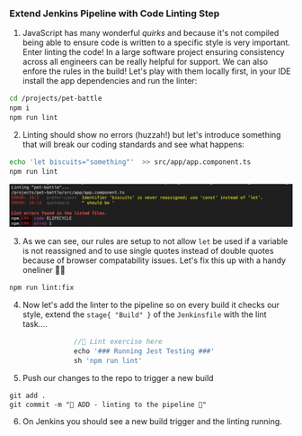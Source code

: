 ### Extend Jenkins Pipeline with Code Linting Step

1. JavaScript has many wonderful _quirks_ and because it's not compiled being able to ensure code is written to a specific style is very important. Enter linting the code! In a large software project ensuring consistency across all engineers can be really helpful for support. We can also enfore the rules in the build! Let's play with them locally first, in your IDE install the app dependencies and run the linter:

```bash
cd /projects/pet-battle
npm i
npm run lint
```

2. Linting should show no errors (huzzah!) but let's introduce something that will break our coding standards and see what happens:

```bash
echo 'let biscuits="something"'  >> src/app/app.component.ts 
npm run lint
```
![lint-err](./images/lint-err.png)

3. As we can see, our rules are setup to not allow `let` be used if a variable is not reassigned and to use single quotes instead of double quotes because of browser compatability issues. Let's fix this up with a handy oneliner 💪🔥

```bash
npm run lint:fix
```

4. Now let's add the linter to the pipeline so on every build it checks our style, extend the `stage{ "Build" }` of the `Jenkinsfile` with the lint task....

```groovy
                //💅 Lint exercise here
                echo '### Running Jest Testing ###'
                sh 'npm run lint'
```

5. Push our changes to the repo to trigger a new build

```
git add .
git commit -m "💅 ADD - linting to the pipeline 💅"
```

6. On Jenkins you should see a new build trigger and the linting running.